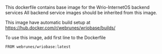 This dockerfile contains base image for the Wrio-InternetOS backend services
All backend service images should be inherited from this image.

This image have automatic build setup at https://hub.docker.com/r/webrunes/wriobase/builds/

To use this image, add first line to the Dockerfile
```
FROM webrunes/wriobase:latest
```